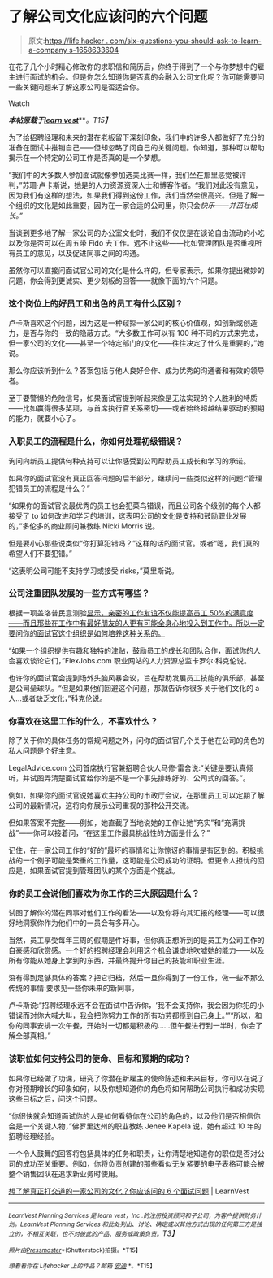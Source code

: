 # 了解公司文化应该问的六个问题

> 原文:[https://life hacker . com/six-questions-you-should-ask-to-learn-a-company s-1658633604](https://lifehacker.com/six-questions-you-should-ask-to-learn-about-a-companys-1658633604)

在花了几个小时精心修改你的求职信和简历后，你终于得到了一个与你梦想中的雇主进行面试的机会。但是你怎么知道你是否真的会融入公司文化呢？你可能需要问一些关键问题来了解这家公司是否适合你。

Watch

***本帖原载于***[***learn vest***](http://www.learnvest.com/2014/11/want-to-know-the-real-deal-with-a-companys-culture-6-interview-questions-you-should-ask/)***。*T15】**

为了给招聘经理和未来的潜在老板留下深刻印象，我们中的许多人都做好了充分的准备在面试中推销自己——但却忽略了问自己的关键问题。你知道，那种可以帮助揭示在一个特定的公司工作是否真的是一个梦想。

“我们中的大多数人参加面试就像参加选美比赛一样，我们坐在那里感觉被评判，”苏珊·卢卡斯说，她是的人力资源资深人士和博客作者。“我们对此没有意见，因为我们有这样的想法，如果我们得到这份工作，我们当然会很高兴。但是了解一个组织的文化是如此重要，因为在一家合适的公司里，你只会*快乐——并茁壮成长。”*

当谈到更多地了解一家公司的办公室文化时，我们不仅仅是在谈论自由流动的小吃以及你是否可以在周五带 Fido 去工作。远不止这些——比如管理团队是否重视所有员工的意见，以及促进同事之间的沟通。

虽然你可以直接问面试官公司的文化是什么样的，但专家表示，如果你提出微妙的问题，你会得到更诚实、更少刻板的回答——就像下面的六个问题。

### 这个岗位上的好员工和出色的员工有什么区别？

卢卡斯喜欢这个问题，因为这是一种窥探一家公司的核心价值观，如创新或创造力，是否与你的一致的隐蔽方式。“大多数工作可以有 100 种不同的方式来完成，但一家公司的文化——甚至一个特定部门的文化——往往决定了什么是重要的，”她说。

那么你应该听到什么？答案包括与他人良好合作、成为优秀的沟通者和有效的领导者。

至于要警惕的危险信号，如果面试官提到听起来像是无法实现的个人胜利的特质——比如赢得很多奖项，与首席执行官关系密切——或者始终超越结果驱动的预期的能力，就要小心了。

### 入职员工的流程是什么，你如何处理初级错误？

询问向新员工提供何种支持可以让你感受到公司帮助员工成长和学习的承诺。

如果你的面试官没有真正回答问题的后半部分，继续问一些类似这样的问题:“管理犯错员工的流程是什么？”

“如果你的面试官说最优秀的员工也会犯菜鸟错误，而且公司各个级别的每个人都接受了 to 如何改进和学习的培训，这表明公司的文化是支持和鼓励职业发展的，”多伦多的商业顾问兼教练 Nicki Morris 说。

但是要小心那些说类似“你打算犯错吗？”这样的话的面试官。或者“嗯，我们真的希望人们不要犯错。”

“这表明公司可能不支持学习或接受 risks，”莫里斯说。

### 公司注重团队发展的一些方式有哪些？

根据一项盖洛普民意测验[显示，亲密的工作友谊不仅能提高员工 50%的满意度——而且那些在工作中有最好朋友的人更有可能全身心地投入到工作中。所以一定要问你的面试官这个组织是如何培养这种关系的。](http://blogs.hbr.org/2013/07/we-all-need-friends-at-work/)

“如果一个组织提供有趣和独特的津贴，鼓励员工的成长和团队合作，面试你的人会喜欢谈论它们，”FlexJobs.com 职业网站的人力资源总监卡罗尔·科克伦说。

也许你的面试官会提到场外头脑风暴会议，旨在帮助发展员工技能的俱乐部，甚至是公司垒球队。“但是如果他们回避这个问题，那就告诉你很多关于他们文化的 a 人…或者缺乏文化，”科克伦说。

### 你喜欢在这里工作的什么，不喜欢什么？

除了关于你的具体任务的常规问题之外，问你的面试官几个关于他在公司的角色的私人问题是个好主意。

LegalAdvice.com 公司首席执行官兼招聘合伙人马修·雷舍说:“关键是要认真倾听，并试图弄清楚面试官给你的是不是一个事先排练好的、公司式的回答。”。

例如，如果你的面试官说她喜欢主持公司的市政厅会议，在那里员工可以定期了解公司的最新情况，这将向你展示公司重视的那种公开交流。

但如果答案不完整——例如，她直截了当地说她的工作让她“充实”和“充满挑战”——你可以接着问，“在这里工作最具挑战性的方面是什么？”

记住，在一家公司工作的“好的”最坏的事情和让你惊讶的事情是有区别的。积极挑战的一个例子可能是繁重的工作量，这可能是公司成功的证明。但更令人担忧的回应是，如果面试官提到管理团队的某个方面是个挑战。

### 你的员工会说他们喜欢为你工作的三大原因是什么？

试图了解你的潜在同事对他们工作的看法——以及你将向其汇报的经理——可以很好地洞察你作为他们中的一员会有多开心。

当然，员工享受每年三周的假期是件好事，但你真正想听到的是员工为公司工作的自豪感和欣赏感。一个好的招聘经理会利用这个机会谦虚地吹嘘她的能力——以及所有你能从她身上学到的东西，并最终提升你自己的技能和职业生涯。

没有得到足够具体的答案？把它归档，然后一旦你得到了一份工作，做一些不那么传统的事情:要求见一些你未来的新同事。

卢卡斯说:“招聘经理永远不会在面试中告诉你，‘我不会支持你，我会因为你犯的小错误而对你大喊大叫，我会把你努力工作的所有功劳都揽到自己身上。’”“所以，和你的同事安排一次午餐，开始时一切都是积极的……但午餐进行到一半时，你会了解全部真相。”

### 该职位如何支持公司的使命、目标和预期的成功？

如果你已经做了功课，研究了你潜在新雇主的使命陈述和未来目标，你可以在说了你对预期增长的印象如何，以及你想知道你的角色将如何帮助公司执行和成功实现这些目标之后，问这个问题。

“你很快就会知道面试你的人是如何看待你在公司的角色的，以及他们是否相信你会是一个关键人物，”佛罗里达州的职业教练 Jenee Kapela 说，她有超过 10 年的招聘经理经验。

一个令人鼓舞的回答将包括具体的任务和职责，让你清楚地知道你的职位是否对公司的成功至关重要。例如，你将负责创建的那些看似无关紧要的电子表格可能会被整个销售团队在追求新业务时使用。

[想了解真正打交道的一家公司的文化？你应该问的 6 个面试问题](http://www.learnvest.com/2014/11/want-to-know-the-real-deal-with-a-companys-culture-6-interview-questions-you-should-ask) | LearnVest

* * *

*<small>LearnVest Planning Services 是 learn vest，Inc .的注册投资顾问和子公司，为客户提供财务计划。LearnVest Planning Services 和此处列出、讨论、确定或以其他方式出现的任何第三方是独立的，不相互关联，也不对彼此的产品、服务或政策负责。</small>T3】*

<small>*照片由*</small>[<small>*Pressmaster*</small>](http://www.shutterstock.com/pic-200483354/stock-photo-group-of-business-people-looking-at-their-colleagues-handshaking-after-striking-grand-deal.html)<small>*(Shutterstock)拍摄。*T15】</small>

<small>*想看看你在 Lifehacker 上的作品？邮箱*</small> [<small>*安迪*</small>](mailto:andy@lifehacker.com) <small>*。*T15】</small>